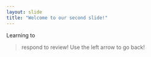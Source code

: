 ```yaml
---
layout: slide
title: "Welcome to our second slide!"
---
```

Learning to 
>respond to review!
Use the left arrow to go back!
